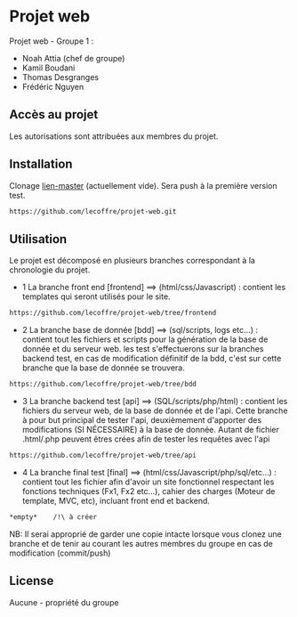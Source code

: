# Projet web

Projet web - Groupe 1 :
- Noah Attia (chef de groupe) 
- Kamil Boudani 
- Thomas Desgranges
- Frédéric Nguyen

## Accès au projet
Les autorisations sont attribuées aux membres du projet.   ​

## Installation

Clonage [lien-master](https://github.com/lecoffre/projet-web/) (actuellement vide). Sera push à la première version test.

```bash
https://github.com/lecoffre/projet-web.git
```

## Utilisation
Le projet est décomposé en plusieurs branches correspondant à la chronologie du projet.

- 1 La branche front end [frontend] ==> (html/css/Javascript) : contient les templates qui seront utilisés pour le site.
```bash
https://github.com/lecoffre/projet-web/tree/frontend
```
- 2 La branche base de donnée [bdd] ==> (sql/scripts, logs etc...) : contient tout les fichiers et scripts pour la génération de la base de donnée et du serveur web. les test s'effectuerons sur la branches backend test, en cas de modification définitif de la bdd, c'est sur cette branche que la base de donnée se trouvera.
```bash
https://github.com/lecoffre/projet-web/tree/bdd
```

- 3 La branche backend test [api] ==> (SQL/scripts/php/html) : contient les fichiers du serveur web, de la base de donnée et de l'api. Cette branche à pour but principal de tester l'api, deuxièmement d'apporter des modifications (SI NÉCESSAIRE) à la base de donnée. Autant de fichier .html/.php peuvent êtres crées afin de tester les requêtes avec l'api

```bash
https://github.com/lecoffre/projet-web/tree/api
```

- 4 La branche final test [final] ==> (html/css/Javascript/php/sql/etc...) : contient tout les fichier afin d'avoir un site fonctionnel respectant les fonctions techniques (Fx1, Fx2 etc...), cahier des charges (Moteur de template, MVC, etc), incluant front end et backend. 

```bash
*empty*    /!\ à créer
```

NB: Il serai approprié de garder une copie intacte lorsque vous clonez une branche et de tenir au courant les autres membres du groupe en cas de modification (commit/push) 


## License
Aucune - propriété du groupe
